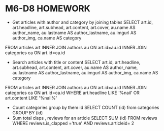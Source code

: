 # M6-D8 HOMEWORK

- Get articles with author and category by joining tables
  SELECT
  art.id,
  art.headline,
  art.subhead,
  art.content,
  art.cover,
  au.name AS author_name,
  au.lastname AS author_lastname,
  au.imgurl AS author_img,
  ca.name AS category

FROM articles art
INNER JOIN authors au ON art.id=au.id
INNER JOIN categories ca ON art.id=ca.id

- Search articles with title or content
  SELECT
  art.id,
  art.headline,
  art.subhead,
  art.content,
  art.cover,
  au.name AS author_name,
  au.lastname AS author_lastname,
  au.imgurl AS author_img,
  ca.name AS category

FROM articles art
INNER JOIN authors au ON art.id=au.id
INNER JOIN categories ca ON art.id=ca.id
WHERE art.headline LIKE '%nail' OR art.content LIKE '%nail%'

- Count categories group by them id
  SELECT
  COUNT (id) from categories GROUP BY (id)
- Sum total claps , reviews for an article
  SELECT
  SUM (id) FROM reviews WHERE reviews.is_clapped ='true' AND reviews.articleid= 2
